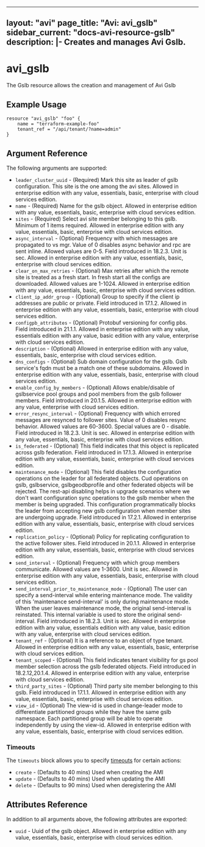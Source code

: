 <!--
    Copyright 2021 VMware, Inc.
    SPDX-License-Identifier: Mozilla Public License 2.0
-->
---
layout: "avi"
page_title: "Avi: avi_gslb"
sidebar_current: "docs-avi-resource-gslb"
description: |-
  Creates and manages Avi Gslb.
---

# avi_gslb

The Gslb resource allows the creation and management of Avi Gslb

## Example Usage

```hcl
resource "avi_gslb" "foo" {
    name = "terraform-example-foo"
    tenant_ref = "/api/tenant/?name=admin"
}
```

## Argument Reference

The following arguments are supported:

* `leader_cluster_uuid` - (Required) Mark this site as leader of gslb configuration. This site is the one among the avi sites. Allowed in enterprise edition with any value, essentials, basic, enterprise with cloud services edition.
* `name` - (Required) Name for the gslb object. Allowed in enterprise edition with any value, essentials, basic, enterprise with cloud services edition.
* `sites` - (Required) Select avi site member belonging to this gslb. Minimum of 1 items required. Allowed in enterprise edition with any value, essentials, basic, enterprise with cloud services edition.
* `async_interval` - (Optional) Frequency with which messages are propagated to vs mgr. Value of 0 disables async behavior and rpc are sent inline. Allowed values are 0-5. Field introduced in 18.2.3. Unit is sec. Allowed in enterprise edition with any value, essentials, basic, enterprise with cloud services edition.
* `clear_on_max_retries` - (Optional) Max retries after which the remote site is treated as a fresh start. In fresh start all the configs are downloaded. Allowed values are 1-1024. Allowed in enterprise edition with any value, essentials, basic, enterprise with cloud services edition.
* `client_ip_addr_group` - (Optional) Group to specify if the client ip addresses are public or private. Field introduced in 17.1.2. Allowed in enterprise edition with any value, essentials, basic, enterprise with cloud services edition.
* `configpb_attributes` - (Optional) Protobuf versioning for config pbs. Field introduced in 21.1.1. Allowed in enterprise edition with any value, essentials edition with any value, basic edition with any value, enterprise with cloud services edition.
* `description` - (Optional) Allowed in enterprise edition with any value, essentials, basic, enterprise with cloud services edition.
* `dns_configs` - (Optional) Sub domain configuration for the gslb. Gslb service's fqdn must be a match one of these subdomains. Allowed in enterprise edition with any value, essentials, basic, enterprise with cloud services edition.
* `enable_config_by_members` - (Optional) Allows enable/disable of gslbservice pool groups and pool members from the gslb follower members. Field introduced in 20.1.5. Allowed in enterprise edition with any value, enterprise with cloud services edition.
* `error_resync_interval` - (Optional) Frequency with which errored messages are resynced to follower sites. Value of 0 disables resync behavior. Allowed values are 60-3600. Special values are 0 - disable. Field introduced in 18.2.3. Unit is sec. Allowed in enterprise edition with any value, essentials, basic, enterprise with cloud services edition.
* `is_federated` - (Optional) This field indicates that this object is replicated across gslb federation. Field introduced in 17.1.3. Allowed in enterprise edition with any value, essentials, basic, enterprise with cloud services edition.
* `maintenance_mode` - (Optional) This field disables the configuration operations on the leader for all federated objects. Cud operations on gslb, gslbservice, gslbgeodbprofile and other federated objects will be rejected. The rest-api disabling helps in upgrade scenarios where we don't want configuration sync operations to the gslb member when the member is being upgraded. This configuration programmatically blocks the leader from accepting new gslb configuration when member sites are undergoing upgrade. Field introduced in 17.2.1. Allowed in enterprise edition with any value, essentials, basic, enterprise with cloud services edition.
* `replication_policy` - (Optional) Policy for replicating configuration to the active follower sites. Field introduced in 20.1.1. Allowed in enterprise edition with any value, essentials, basic, enterprise with cloud services edition.
* `send_interval` - (Optional) Frequency with which group members communicate. Allowed values are 1-3600. Unit is sec. Allowed in enterprise edition with any value, essentials, basic, enterprise with cloud services edition.
* `send_interval_prior_to_maintenance_mode` - (Optional) The user can specify a send-interval while entering maintenance mode. The validity of this 'maintenance send-interval' is only during maintenance mode. When the user leaves maintenance mode, the original send-interval is reinstated. This internal variable is used to store the original send-interval. Field introduced in 18.2.3. Unit is sec. Allowed in enterprise edition with any value, essentials edition with any value, basic edition with any value, enterprise with cloud services edition.
* `tenant_ref` - (Optional) It is a reference to an object of type tenant. Allowed in enterprise edition with any value, essentials, basic, enterprise with cloud services edition.
* `tenant_scoped` - (Optional) This field indicates tenant visibility for gs pool member selection across the gslb federated objects. Field introduced in 18.2.12,20.1.4. Allowed in enterprise edition with any value, enterprise with cloud services edition.
* `third_party_sites` - (Optional) Third party site member belonging to this gslb. Field introduced in 17.1.1. Allowed in enterprise edition with any value, essentials, basic, enterprise with cloud services edition.
* `view_id` - (Optional) The view-id is used in change-leader mode to differentiate partitioned groups while they have the same gslb namespace. Each partitioned group will be able to operate independently by using the view-id. Allowed in enterprise edition with any value, essentials, basic, enterprise with cloud services edition.


### Timeouts

The `timeouts` block allows you to specify [timeouts](https://www.terraform.io/docs/configuration/resources.html#timeouts) for certain actions:

* `create` - (Defaults to 40 mins) Used when creating the AMI
* `update` - (Defaults to 40 mins) Used when updating the AMI
* `delete` - (Defaults to 90 mins) Used when deregistering the AMI

## Attributes Reference

In addition to all arguments above, the following attributes are exported:

* `uuid` -  Uuid of the gslb object. Allowed in enterprise edition with any value, essentials, basic, enterprise with cloud services edition.

